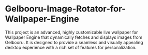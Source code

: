 # Gelbooru-Image-Rotator-for-Wallpaper-Engine
This project is an advanced, highly customizable live wallpaper for Wallpaper Engine that dynamically fetches and displays images from Gelbooru. It is designed to provide a seamless and visually appealing desktop experience with a rich set of features for personalization.
